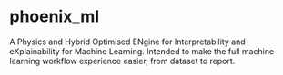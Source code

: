 # phoenix_ml
A Physics and Hybrid Optimised ENgine for Interpretability and eXplainability for Machine Learning. Intended to make the full machine learning workflow experience easier, from dataset to report.
